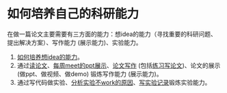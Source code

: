 # 如何培养自己的科研能力

在做一篇论文主要需要有三方面的能力：想idea的能力（寻找重要的科研问题、提出解决方案）、写作能力 (展示能力)、实验能力。

1. [如何培养想idea的能力](https://pengsida.notion.site/idea-da6ce171c13846b7a7ffaa7473ffa6ea)。
2. 通过[读论文](https://pengsida.notion.site/d192db870bc64436ae4a4a590b36772a)、[每周meet的ppt展示](https://pengsida.notion.site/meet-ppt-d697ef578d784c869d4f8314f0d617da)、[论文写作](https://pengsida.notion.site/c1a22465a0fa4b15a12985223916048e) (包括[练习写论文](https://pengsida.notion.site/c13c7e52aab64c1a8e3576b97fcb9851))、论文的展示 (做ppt、做视频、做demo) 锻炼写作能力 (展示能力)。
3. 通过写代码做实验、[分析实验不work的原因](https://pengsida.notion.site/1aee6e718de6472f834d13da8f4ff097)、[写实验记录](https://pengsida.notion.site/caf34717f4c046c69ee7e14ea953c46f)锻炼实验能力。

